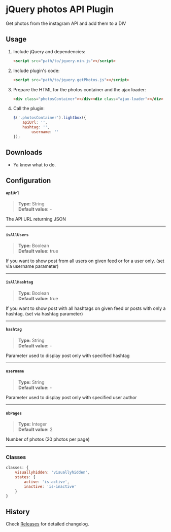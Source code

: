 # jQuery photos API Plugin
Get photos from the instagram API and add them to a DIV

## Usage

1. Include jQuery and dependencies:

	```html
	<script src="path/to/jquery.min.js"></script>
	```

2. Include plugin's code:

	```html
	<script src="path/to/jquery.getPhotos.js"></script>
	```

3. Prepare the HTML for the photos container and the ajax loader:

	```html
	<div class="photosContainer"></div><div class="ajax-loader"></div>
	```

3. Call the plugin:

	```javascript
	$('.photosContainer').lightbox({
	    apiUrl: '',
	    hashtag: '',
            username: ''
	});
	```

## Downloads

* Ya know what to do.

## Configuration

#### `apiUrl`

> **Type:** String<br>
**Default value:** -

The API URL returning JSON

---

#### `isAllUsers`

> **Type:** Boolean<br>
**Default value:** true

If you want to show post from all users on given feed or for a user only. (set via username parameter)

---

#### `isAllHashtag`

> **Type:** Boolean<br>
**Default value:** true

If you want to show post with all hashtags on given feed or posts with only a hashtag. (set via hashtag parameter)

---

#### `hashtag`

> **Type:** String<br>
**Default value:** -

Parameter used to display post only with specified hashtag

---

#### `username`

> **Type:** String<br>
**Default value:** -

Parameter used to display post only with specified user author

---

#### `nbPages`

> **Type:** Integer<br>
**Default value:** 2

Number of photos (20 photos per page)

---


### Classes

```javascript
classes: {
    visuallyhidden: 'visuallyhidden',
    states: {
        active: 'is-active',
        inactive: 'is-inactive'
    }
}
```
## History

Check [Releases](../../releases) for detailed changelog.

